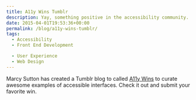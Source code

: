 ```yaml
---
title: A11y Wins Tumblr
description: Yay, something positive in the accessibility community.
date: 2015-04-01T19:53:36+00:00
permalink: /blog/a11y-wins-tumblr/
tags:
  - Accessibility
  - Front End Development

  - User Experience
  - Web Design
---
```


Marcy Sutton has created a Tumblr blog to called [A11y Wins](http://a11ywins.tumblr.com) to curate awesome examples of accessible interfaces. Check it out and submit your favorite win.
